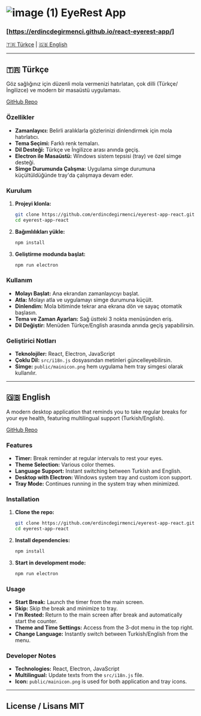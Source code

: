 #  ![image (1)](https://github.com/user-attachments/assets/4eb88a28-4b1f-4666-845d-0ea46c25afcb) EyeRest App 
### [https://erdincdegirmenci.github.io/react-eyerest-app/]

[🇹🇷 Türkçe](#turkce) | [🇬🇧 English](#english)

---

## <a id="turkce"></a>🇹🇷 Türkçe

Göz sağlığınız için düzenli mola vermenizi hatırlatan, çok dilli (Türkçe/İngilizce) ve modern bir masaüstü uygulaması.

[GitHub Repo](https://erdincdegirmenci.github.io/react-eyerest-app/)

### Özellikler

-  **Zamanlayıcı:** Belirli aralıklarla gözlerinizi dinlendirmek için mola hatırlatıcı.
-  **Tema Seçimi:** Farklı renk temaları.
-  **Dil Desteği:** Türkçe ve İngilizce arası anında geçiş.
-  **Electron ile Masaüstü:** Windows sistem tepsisi (tray) ve özel simge desteği.
-  **Simge Durumunda Çalışma:** Uygulama simge durumuna küçültüldüğünde tray'da çalışmaya devam eder.

### Kurulum

1. **Projeyi klonla:**
   ```bash
   git clone https://github.com/erdincdegirmenci/eyerest-app-react.git
   cd eyerest-app-react
   ```

2. **Bağımlılıkları yükle:**
   ```bash
   npm install
   ```

3. **Geliştirme modunda başlat:**
   ```bash
   npm run electron
   ```

### Kullanım

- **Molayı Başlat:** Ana ekrandan zamanlayıcıyı başlat.
- **Atla:** Molayı atla ve uygulamayı simge durumuna küçült.
- **Dinlendim:** Mola bitiminde tekrar ana ekrana dön ve sayaç otomatik başlasın.
- **Tema ve Zaman Ayarları:** Sağ üstteki 3 nokta menüsünden eriş.
- **Dil Değiştir:** Menüden Türkçe/English arasında anında geçiş yapabilirsin.

### Geliştirici Notları

- **Teknolojiler:** React, Electron, JavaScript
- **Çoklu Dil:** `src/i18n.js` dosyasından metinleri güncelleyebilirsin.
- **Simge:** `public/mainicon.png` hem uygulama hem tray simgesi olarak kullanılır.

---

## <a id="english"></a>🇬🇧 English

A modern desktop application that reminds you to take regular breaks for your eye health, featuring multilingual support (Turkish/English).

[GitHub Repo](https://github.com/erdincdegirmenci/eyerest-app-react.git)

### Features

-  **Timer:** Break reminder at regular intervals to rest your eyes.
-  **Theme Selection:** Various color themes.
-  **Language Support:** Instant switching between Turkish and English.
-  **Desktop with Electron:** Windows system tray and custom icon support.
-  **Tray Mode:** Continues running in the system tray when minimized.

### Installation

1. **Clone the repo:**
   ```bash
   git clone https://github.com/erdincdegirmenci/eyerest-app-react.git
   cd eyerest-app-react
   ```

2. **Install dependencies:**
   ```bash
   npm install
   ```

3. **Start in development mode:**
   ```bash
   npm run electron
   ```

### Usage

- **Start Break:** Launch the timer from the main screen.
- **Skip:** Skip the break and minimize to tray.
- **I'm Rested:** Return to the main screen after break and automatically start the counter.
- **Theme and Time Settings:** Access from the 3-dot menu in the top right.
- **Change Language:** Instantly switch between Turkish/English from the menu.

### Developer Notes

- **Technologies:** React, Electron, JavaScript
- **Multilingual:** Update texts from the `src/i18n.js` file.
- **Icon:** `public/mainicon.png` is used for both application and tray icons.

---

## License / Lisans MIT
